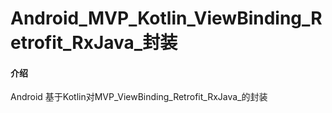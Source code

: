 # Android_MVP_Kotlin_ViewBinding_Retrofit_RxJava_封装

#### 介绍
Android 基于Kotlin对MVP_ViewBinding_Retrofit_RxJava_的封装

